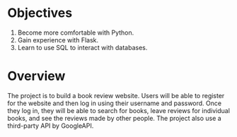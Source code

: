 # Objectives

1. Become more comfortable with Python.
2. Gain experience with Flask.
3. Learn to use SQL to interact with databases.

# Overview

The project is to build a book review website. Users will be able to register for the website and then log in using their username and password. Once they log in, they will be able to search for books, leave reviews for individual books, and see the reviews made by other people. The project also use a third-party API by GoogleAPI.





